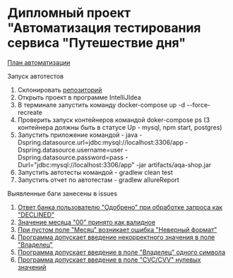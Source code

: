 # **Дипломный проект "Автоматизация тестирования сервиса "Путешествие дня"**

[План автоматизации](https://github.com/Yuliyarubtsova/Diplom/blob/master/Plan.md)


Запуск автотестов
1. Склонировать [репозиторий](https://github.com/Yuliyarubtsova/Diplom.git)
1. Открыть проект в программе IntelliJIdea 
1. В терминале запустить команду docker-compose up -d --force-recreate
1. Проверить запуск контейнеров командой doker-compose ps (3 контейнера должны быть в статусе Up - mysql, npm start, postgres)
1. Запустить приложение командой - java -Dspring.datasource.url=jdbc:mysql://localhost:3306/app -Dspring.datasource.username=user -Dspring.datasource.password=pass -Durl="jdbc:mysql://localhost:3306/app" -jar artifacts/aqa-shop.jar
1. Запустить автотесты командой - gradlew clean test
1. Запустить отчет по автотестам - gradlew allureReport


Выявленные баги занесены в issues

1. [Ответ банка пользователю "Одобрено" при обработке запроса как "DECLINED"](https://github.com/Yuliyarubtsova/Diplom/issues/1)
1. [Значение месяца "00" принято как валидное](https://github.com/Yuliyarubtsova/Diplom/issues/2)
1. [При пустом поле "Месяц" возникает ошибка "Неверный формат"](https://github.com/Yuliyarubtsova/Diplom/issues/3)
1. [Программа допускает введение некорректного значения в поле "Владелец"](https://github.com/Yuliyarubtsova/Diplom/issues/4)
1. [Программа допускает введение в поле "Владелец" одного символа](https://github.com/Yuliyarubtsova/Diplom/issues/5)
1. [Программа допускает введение в поле "CVC/CVV" нулевых значений](https://github.com/Yuliyarubtsova/Diplom/issues/6)




